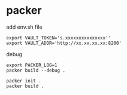 # packer
add env.sh file
```
export VAULT_TOKEN='s.xxxxxxxxxxxxxxx''
export VAULT_ADDR='http://xx.xx.xx.xx:8200'
```

debug
```
export PACKER_LOG=1
packer build --debug . 
```

```
packer init .
packer build .
```
